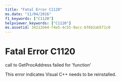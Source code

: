 ```yaml
---
title: "Fatal Error C1120"
ms.date: "11/04/2016"
f1_keywords: ["C1120"]
helpviewer_keywords: ["C1120"]
ms.assetid: 34212b64-f4e5-4c55-9acc-6f6b2ab5f1c0
---
```

# Fatal Error C1120

call to GetProcAddress failed for 'function'

This error indicates Visual C++ needs to be reinstalled.